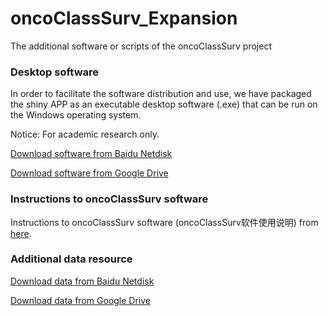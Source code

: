 # oncoClassSurv_Expansion
The additional software or scripts of the oncoClassSurv project

### Desktop software

In order to facilitate the software distribution and use, we have packaged the shiny APP as an executable desktop software (.exe) that can be run on the Windows operating system. 

Notice: For academic research only.


[Download software from Baidu Netdisk](https://pan.baidu.com/s/1ldXgSgsZ3U9y0TF0QyRwsQ?pwd=gywx)

[Download software from Google Drive](https://drive.google.com/drive/folders/1fFMwaS42rvdWmpA43WqT3aIAZTbxHLDp?usp=sharing)

### Instructions to oncoClassSurv software
Instructions to oncoClassSurv software (oncoClassSurv软件使用说明) from [here](https://github.com/OliveryYL/oncoClassSurv_Expansion/blob/master/Instructions%20to%20oncoClassSurv%20software%20(oncoClassSurv%E8%BD%AF%E4%BB%B6%E4%BD%BF%E7%94%A8%E8%AF%B4%E6%98%8E).docx).

### Additional data resource
[Download data from Baidu Netdisk](https://pan.baidu.com/s/1XXDYIjCJgyiupRshmKPUcg?pwd=hduh)

[Download data from Google Drive](https://drive.google.com/drive/folders/151ZPORIzC_hquOycWhEGmABIvqWVquO5?usp=sharing)
